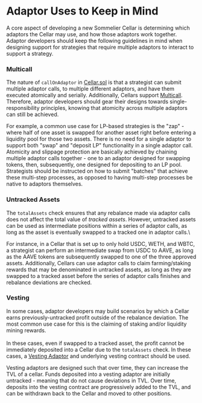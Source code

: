 # Adaptor Uses to Keep in Mind

A core aspect of developing a new Sommelier Cellar is determining which adaptors the Cellar may use, and how those adaptors work together. Adaptor developers should keep the following guidelines in mind when designing support for strategies that require multiple adaptors to interact to support a strategy.

### Multicall

The nature of `callOnAdaptor` in [Cellar.sol](https://github.com/PeggyJV/cellar-contracts/blob/main/src/base/Cellar.sol) is that a strategist can submit multiple adaptor calls, to multiple different adaptors, and have them executed atomically and serially. Additionally, Cellars support [Multicall](https://docs.uniswap.org/contracts/v3/reference/periphery/base/Multicall). Therefore, adaptor developers should gear their designs towards single-responsibility principles, knowing that atomicity across multiple adaptors can still be achieved.

For example, a common use case for LP-based strategies is the "zap" - where half of one asset is swapped for another asset right before entering a liquidity pool for those two assets. There is no need for a single adaptor to support both "swap" and "deposit LP" functionality in a single adaptor call. Atomicity and slippage protection are basically achieved by chaining multiple adaptor calls together - one to an adaptor designed for swapping tokens, then, subsequently, one designed for depositing to an LP pool. Strategists should be instructed on how to submit "batches" that achieve these multi-step processes, as opposed to having multi-step processes be native to adaptors themselves.

### Untracked Assets

The `totalAssets` check ensures that any rebalance made via adaptor calls does not affect the total value of _tracked assets_. However, untracked assets can be used as intermediate positions within a series of adaptor calls, as long as the asset is eventually swapped to a tracked one in adaptor calls.\


For instance, in a Cellar that is set up to only hold USDC, WETH, and WBTC, a strategist can perform an intermediate swap from USDC to AAVE, as long as the AAVE tokens are subsequently swapped to one of the three approved assets. Additionally, Cellars can use adaptor calls to claim farming/staking rewards that may be denominated in untracked assets, as long as they are swapped to a tracked asset before the series of adaptor calls finishes and rebalance deviations are checked.



### Vesting

In some cases, adaptor developers may build scenarios by which a Cellar earns previously-untracked profit outside of the rebalance deviation. The most common use case for this is the claiming of staking and/or liquidity mining rewards.\
\
In these cases, even if swapped to a tracked asset, the profit cannot be immediately deposited into a Cellar due to the `totalAssets` check. In these cases, a [Vesting Adaptor](https://github.com/PeggyJV/cellar-contracts/blob/main/src/modules/adaptors/VestingSimpleAdaptor.sol) and underlying vesting contract should be used.&#x20;

Vesting adaptors are designed such that over time, they can increase the TVL of a cellar. Funds deposited into a vesting adaptor are initially untracked - meaning that do not cause deviations in TVL. Over time, deposits into the vesting contract are progressively added to the TVL, and can be withdrawn back to the Cellar and moved to other positions.
